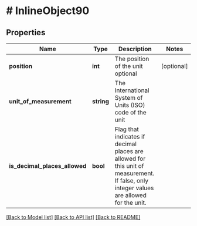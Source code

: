 # # InlineObject90

## Properties

Name | Type | Description | Notes
------------ | ------------- | ------------- | -------------
**position** | **int** | The position of the unit optional | [optional] 
**unit_of_measurement** | **string** | The International System of Units (ISO) code of the unit | 
**is_decimal_places_allowed** | **bool** | Flag that indicates if decimal places are allowed for this unit of measurement. If false, only integer values are allowed for the unit. | 

[[Back to Model list]](../../README.md#documentation-for-models) [[Back to API list]](../../README.md#documentation-for-api-endpoints) [[Back to README]](../../README.md)


